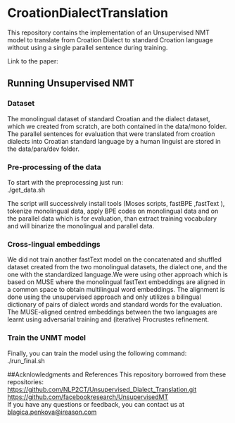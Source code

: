 # CroationDialectTranslation

This repository contains the implementation of an Unsupervised NMT model to translate from Croation Dialect to standard Croation language without using a single parallel sentence during training.

Link to the paper: 



## Running Unsupervised NMT
### Dataset <br>
The monolingual dataset of standard Croatian and the dialect dataset, which we created from scratch, are both contained in the data/mono folder. <br>
The parallel sentences for evaluation that were translated from croation dialects into Croatian standard language by a human linguist are stored in the data/para/dev folder.

### Pre-processing of the data
To start with the preprocessing just run: <br>
./get_data.sh

The script will successively 
install tools (Moses scripts, fastBPE ,fastText ),
tokenize monolingual data, apply BPE codes on monolingual data and on the parallel data which is for evaluation, than extract training vocabulary and will binarize the monolingual and parallel data.


### Cross-lingual embeddings
We did not train another fastText model on the concatenated and shuffled dataset created from the two monolingual datasets, the dialect one, and the one with the standardized language.We were using other approach which is based on MUSE where the monolingual fastText embeddings are aligned in a common space to obtain multilingual word embeddings. The alignment is done using the unsupervised approach and only utilizes a bilingual dictionary of pairs of dialect words and standard words for the evaluation. The MUSE-aligned centred embeddings between the two languages are learnt using adversarial training and (iterative) Procrustes refinement.


### Train the UNMT model
Finally, you can train the model using the following command: <br>
./run_final.sh <br>


##Acknlowledgments and References
This repository borrowed from these repositories: <br>
https://github.com/NLP2CT/Unsupervised_Dialect_Translation.git <br>
https://github.com/facebookresearch/UnsupervisedMT <br>
If you have any questions or feedback, you can contact us at blagica.penkova@ireason.com

